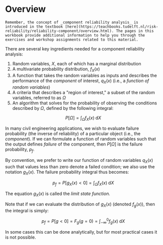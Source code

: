 # Overview

```{note}
Remember, the concept of _component reliability analysis_ is introduced in the textbook [here](https://teachbooks.tudelft.nl/risk-reliability/reliability-component/overview.html). The pages in this workbook provide additional information to help you through the exercises and workshop assignments related to this material.
```

There are several key ingredients needed for a component reliability analysis:
1. Random variables, $X$, each of which has a marginal distribution
2. A multivariate probability distribution, $f_X(x)$
4. A function that takes the random variables as inputs and describes the performance of the _component_ of interest, $q_X(x)$ (i.e., a _function of random variables_)
5. A criteria that describes a "region of interest," a subset of the random variables, referred to as $\Omega$
6. An algorithm that solves for the probability of observing the conditions described by $\Omega$, defined by the following integral:

$$
P[\Omega] = \int_{\Omega} f_X(x) \; \mathrm{d} X
$$

In many civil engineering applications, we wish to evaluate failure probability (the inverse of reliability) of a particular object (i.e., the _component_). If we can formulate a function of random variables such that the output defines _failure_ of the component, then $P[\Omega]$ is the failure probability, $p_f$.

By convention, we prefer to write our function of random variables $q_X(x)$ such that values less than zero denote a failed condition; we also use the notation $g_X(x)$. The failure probability integral thus becomes:

$$
p_f = P[g_X(x)<0] = \int_{\Omega} f_X(x) \; \mathrm{d}X
$$

The equation $g_X(x)$ is called the _limit state function._

Note that if we can evaluate the distribution of $g_X(x)$ (denoted $f_g(x)$), then the integral is simply:

$$
p_f = P[g<0] = F_g(g=0) = \int_{-\infty}^{0} f_g(x) \; \mathrm{d}X
$$

In some cases this can be done analytically, but for most practical cases it is not possible.
